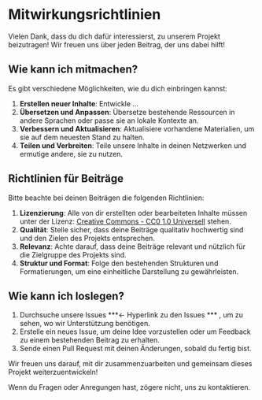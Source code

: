 # Mitwirkungsrichtlinien

Vielen Dank, dass du dich dafür interessierst, zu unserem Projekt beizutragen! 
Wir freuen uns über jeden Beitrag, der uns dabei hilft!

## Wie kann ich mitmachen?

Es gibt verschiedene Möglichkeiten, wie du dich einbringen kannst:

1. **Erstellen neuer Inhalte**: Entwickle ...
2. **Übersetzen und Anpassen**: Übersetze bestehende Ressourcen in andere Sprachen oder passe sie an lokale Kontexte an.
3. **Verbessern und Aktualisieren**: Aktualisiere vorhandene Materialien, um sie auf dem neuesten Stand zu halten.
4. **Teilen und Verbreiten**: Teile unsere Inhalte in deinen Netzwerken und ermutige andere, sie zu nutzen.

## Richtlinien für Beiträge

Bitte beachte bei deinen Beiträgen die folgenden Richtlinien:

1. **Lizenzierung**: Alle von dir erstellten oder bearbeiteten Inhalte müssen unter der Lizenz: [Creative Commons - CC0 1.0 Universell](https://creativecommons.org/publicdomain/zero/1.0/legalcode.de) stehen.
2. **Qualität**: Stelle sicher, dass deine Beiträge qualitativ hochwertig sind und den Zielen des Projekts entsprechen.
3. **Relevanz**: Achte darauf, dass deine Beiträge relevant und nützlich für die Zielgruppe des Projekts sind.
4. **Struktur und Format**: Folge den bestehenden Strukturen und Formatierungen, um eine einheitliche Darstellung zu gewährleisten.

## Wie kann ich loslegen?

1. Durchsuche unsere Issues ***<- Hyperlink zu den Issues *** , um zu sehen, wo wir Unterstützung benötigen.
2. Erstelle ein neues Issue, um deine Idee vorzustellen oder um Feedback zu einem bestehenden Beitrag zu erhalten.
3. Sende einen Pull Request mit deinen Änderungen, sobald du fertig bist.

Wir freuen uns darauf, mit dir zusammenzuarbeiten und gemeinsam dieses Projekt weiterzuentwickeln!

Wenn du Fragen oder Anregungen hast, zögere nicht, uns zu kontaktieren.